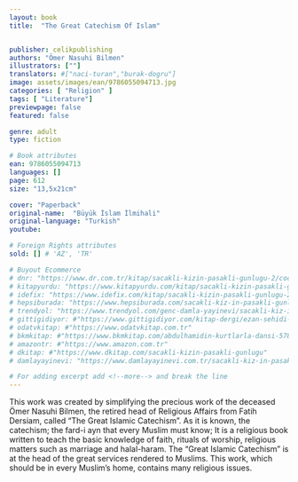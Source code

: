 ```yaml
---
layout: book
title:  "The Great Catechism Of Islam"


publisher: celikpublishing
authors: "Ömer Nasuhi Bilmen"
illustrators: [""]
translators: #["naci-turan","burak-dogru"]
image: assets/images/ean/9786055094713.jpg
categories: [ "Religion" ]
tags: [ "Literature"]
previewpage: false
featured: false

genre: adult
type: fiction

# Book attributes
ean: 9786055094713
languages: []
page: 612
size: "13,5x21cm"

cover: "Paperback"
original-name:  "Büyük İslam İlmihali"
original-language: "Turkish"
youtube:

# Foreign Rights attributes
sold: [] # 'AZ', 'TR'

# Buyout Ecommerce
# dnr: "https://www.dr.com.tr/kitap/sacakli-kizin-pasakli-gunlugu-2/cocuk-ve-genclik/genclik-10-yas/roman-oyku/urunno=0001893059001"
# kitapyurdu: "https://www.kitapyurdu.com/kitap/sacakli-kizin-pasakli-gunlugu-2-/560122.html&filter_name=Sa%C3%A7akl%C4%B1+K%C4%B1z%27%C4%B1n+Pasakl%C4%B1+G%C3%BCnl%C3%BC%C4%9F%C3%BC+2"
# idefix: "https://www.idefix.com/kitap/sacakli-kizin-pasakli-gunlugu-2/cocuk-ve-genclik/genclik-10-yas/roman-oyku/urunno=0001893059001"
# hepsiburada: "https://www.hepsiburada.com/sacakli-kiz-in-pasakli-gunlugu-2-damla-yayinevi-p-HBV000012ER86"
# trendyol: "https://www.trendyol.com/genc-damla-yayinevi/sacakli-kiz-in-pasakli-gunlugu-2-p-54825777"
# gittigidiyor: #"https://www.gittigidiyor.com/kitap-dergi/ezan-sehidi-adnan-menderes_pdp_732728793"
# odatvkitap: #"https://www.odatvkitap.com.tr"
# bkmkitap: #"https://www.bkmkitap.com/abdulhamidin-kurtlarla-dansi-578226"
# amazontr: #"https://www.amazon.com.tr"
# dkitap: #"https://www.dkitap.com/sacakli-kizin-pasakli-gunlugu"
# damlayayinevi: "https://www.damlayayinevi.com.tr/sacakli-kiz-in-pasakli-gunlugu-2-bu-iste-bi-terslik-var"

# For adding excerpt add <!--more--> and break the line
---
```

This work was created by simplifying the precious work of the deceased Ömer Nasuhi Bilmen,
the retired head of Religious Affairs from Fatih
Dersiam, called “The Great Islamic Catechism”. As
it is known, the catechism; the fard-i ayn that every
Muslim must know; It is a religious book written
to teach the basic knowledge of faith, rituals of
worship, religious matters such as marriage and
halal-haram.
The “Great Islamic Catechism” is at the head of
the great services rendered to Muslims. This work,
which should be in every Muslim’s home, contains
many religious issues.
<!--more--> 

